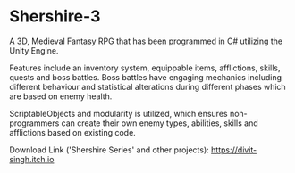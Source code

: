 # Shershire-3
A 3D, Medieval Fantasy RPG that has been programmed in C# utilizing the Unity Engine.


Features include an inventory system, equippable items, afflictions, skills, quests and boss
battles. Boss battles have engaging mechanics including different behaviour and statistical
alterations during different phases which are based on enemy health.


ScriptableObjects and modularity is utilized, which ensures non-programmers can create their own 
enemy types, abilities, skills and afflictions based on existing code.

Download Link ('Shershire Series' and other projects): https://divit-singh.itch.io
